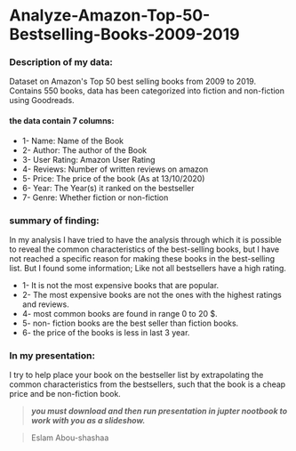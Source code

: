 # Analyze-Amazon-Top-50-Bestselling-Books-2009-2019

### Description of my data:
Dataset on Amazon's Top 50 best selling books from 2009 to 2019. Contains 550 books, data has been categorized into fiction and non-fiction using Goodreads.

#### the data contain 7 columns:
- 1- Name: Name of the Book
- 2- Author: The author of the Book
- 3- User Rating: Amazon User Rating
- 4- Reviews: Number of written reviews on amazon
- 5- Price: The price of the book (As at 13/10/2020)
- 6- Year: The Year(s) it ranked on the bestseller
- 7- Genre: Whether fiction or non-fiction

### summary of finding:
In my analysis I have tried to have the analysis through which it is possible to reveal the common characteristics of the best-selling books, but I have not reached a specific reason for making these books in the best-selling list.
But I found some information;
Like not all bestsellers have a high rating.
 * 1- It is not the most expensive books that are popular.
 * 2- The most expensive books are not the ones with the highest ratings and reviews.
 * 4- most common books are found in range 0 to 20 $.
 * 5- non- fiction books are the best seller than fiction books.
 * 6- the price of the books is less in last 3 year.

### In my presentation:
I try to help place your book on the bestseller list by extrapolating the common characteristics from the bestsellers, such that the book is a cheap price and be non-fiction book.
> ***you must download and then run presentation in jupter nootbook to work with you as a slideshow.***

> Eslam Abou-shashaa
